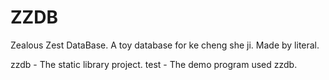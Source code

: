 # ZZDB
Zealous Zest DataBase.
A toy database for ke cheng she ji. Made by literal.

zzdb - The static library project.
test - The demo program used zzdb.